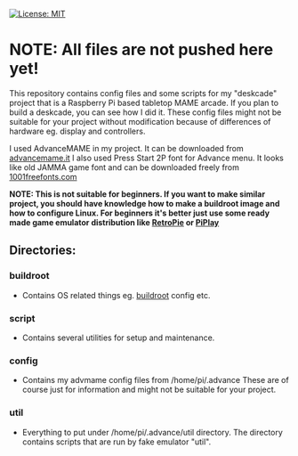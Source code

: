 [![License: MIT](https://img.shields.io/badge/License-MIT-yellow.svg)](https://opensource.org/licenses/MIT)

# NOTE: All files are not pushed here yet!

This repository contains config files and some scripts for my "deskcade" project that is a 
Raspberry Pi based tabletop MAME arcade. If you plan to build a deskcade, you can see how I did it.
These config files might not be suitable for your project without modification because of differences 
of hardware eg. display and controllers.

I used AdvanceMAME in my project. It can be downloaded from [advancemame.it](http://www.advancemame.it/download)
I also used Press Start 2P font for Advance menu. It looks like old JAMMA game font and can be downloaded
freely from [1001freefonts.com](https://www.1001freefonts.com/press_start_2p.font)

**NOTE: This is not suitable for beginners. If you want to make similar project, you should have knowledge how to make a buildroot image and how to configure Linux. For beginners it's better just use some ready made game emulator distribution like [RetroPie](https://retropie.org.uk/) or [PiPlay](https://piplay.org/)**

## Directories:

### buildroot
  - Contains OS related things eg. [buildroot](https://buildroot.org/) config etc.

### script
  - Contains several utilities for setup and maintenance.

### config 
  - Contains my advmame config files from /home/pi/.advance These are of course just for information and might not be suitable for your project.

### util
  - Everything to put under /home/pi/.advance/util directory. The directory contains scripts that are run by fake emulator "util".

